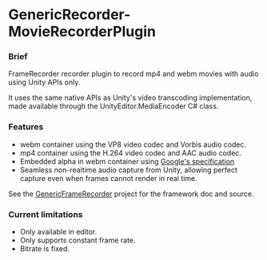 # GenericRecorder-MovieRecorderPlugin

### Brief

FrameRecorder recorder plugin to record mp4 and webm movies with audio using Unity APIs only.

It uses the same native APIs as Unity's video transcoding implementation, made available through the UnityEditor.MediaEncoder C# class.

### Features

* webm container using the VP8 video codec and Vorbis audio codec.
* mp4 container using the H.264 video codec and AAC audio codec.
* Embedded alpha in webm container using [Google's specification](http://wiki.webmproject.org/alpha-channel)
* Seamless non-realtime audio capture from Unity, allowing perfect capture even when frames cannot render in real time.

See the [GenericFrameRecorder](https://github.com/Unity-Technologies/GenericFrameRecorder) project for the framework doc and source.

### Current limitations

* Only available in editor.
* Only supports constant frame rate.
* Bitrate is fixed.